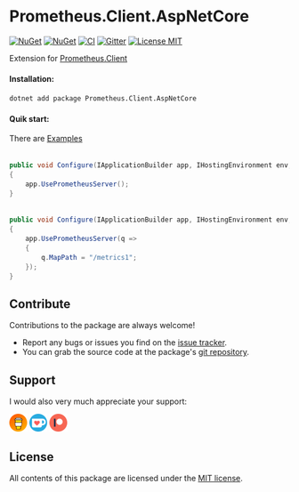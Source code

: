 # Prometheus.Client.AspNetCore

[![NuGet](https://img.shields.io/nuget/v/Prometheus.Client.AspNetCore.svg)](https://www.nuget.org/packages/Prometheus.Client.AspNetCore)
[![NuGet](https://img.shields.io/nuget/dt/Prometheus.Client.AspNetCore.svg)](https://www.nuget.org/packages/Prometheus.Client.AspNetCore)
[![CI](https://github.com/PrometheusClientNet/Prometheus.Client.AspNetCore/workflows/CI/badge.svg)](https://github.com/PrometheusClientNet/Prometheus.Client.AspNetCore/actions?query=workflow%3ACI)
[![Gitter](https://img.shields.io/gitter/room/PrometheusClientNet/community.svg)](https://gitter.im/PrometheusClientNet/community)
[![License MIT](https://img.shields.io/badge/license-MIT-green.svg)](https://opensource.org/licenses/MIT)


Extension for [Prometheus.Client](https://github.com/PrometheusClientNet/Prometheus.Client)


#### Installation:
```sh
dotnet add package Prometheus.Client.AspNetCore
```
#### Quik start:

There are [Examples](https://github.com/PrometheusClientNet/Prometheus.Client.Examples/tree/master/Middleware/WebAspNetCore_2.0)

```c#

public void Configure(IApplicationBuilder app, IHostingEnvironment env, ILoggerFactory loggerFactory, IApplicationLifetime appLifetime)
{
    app.UsePrometheusServer();
}

```

```c#

public void Configure(IApplicationBuilder app, IHostingEnvironment env, ILoggerFactory loggerFactory, IApplicationLifetime appLifetime)
{
    app.UsePrometheusServer(q =>
    {
        q.MapPath = "/metrics1";
    });
}

```
## Contribute

Contributions to the package are always welcome!

* Report any bugs or issues you find on the [issue tracker](https://github.com/PrometheusClientNet/Prometheus.Client.AspNetCore/issues).
* You can grab the source code at the package's [git repository](https://github.com/PrometheusClientNet/Prometheus.Client.AspNetCore).

## Support

I would also very much appreciate your support:

<a href="https://www.buymeacoffee.com/phnx47"><img width="32px" src="https://raw.githubusercontent.com/phnx47/files/master/button-sponsors/bmac0.png" alt="Buy Me A Coffee"></a>
<a href="https://ko-fi.com/phnx47"><img width="32px" src="https://raw.githubusercontent.com/phnx47/files/master/button-sponsors/kofi0.png" alt="Support me on ko-fi"></a>
<a href="https://www.patreon.com/phnx47"><img width="32px" src="https://raw.githubusercontent.com/phnx47/files/master/button-sponsors/patreon0.png" alt="Support me on Patreon"></a>


## License

All contents of this package are licensed under the [MIT license](https://opensource.org/licenses/MIT).

